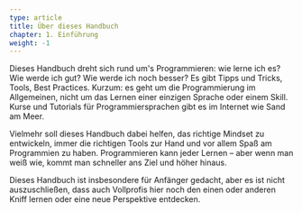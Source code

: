 ```yaml
---
type: article
title: Über dieses Handbuch
chapter: 1. Einführung
weight: -1
---
```


Dieses Handbuch dreht sich rund um's Programmieren: wie lerne ich es? Wie werde ich gut? Wie werde ich noch besser? Es gibt Tipps und Tricks, Tools, Best Practices. Kurzum: es geht um die Programmierung im Allgemeinen, nicht um das Lernen einer einzigen Sprache oder einem Skill. Kurse und Tutorials für Programmiersprachen gibt es im Internet wie Sand am Meer.

Vielmehr soll dieses Handbuch dabei helfen, das richtige Mindset zu entwickeln, immer die richtigen Tools zur Hand und vor allem Spaß am Programmien zu haben. Programmieren kann jeder Lernen – aber wenn man weiß wie, kommt man schneller ans Ziel und höher hinaus.

Dieses Handbuch ist insbesondere für Anfänger gedacht, aber es ist nicht auszuschließen, dass auch Vollprofis hier noch den einen oder anderen Kniff lernen oder eine neue Perspektive entdecken.
